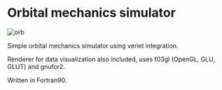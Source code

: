 # Orbital mechanics simulator

![orb](https://user-images.githubusercontent.com/12766039/113861823-4efa5900-97b0-11eb-8e5c-fdbef1c805e0.gif)

Simple orbital mechanics simulator using verlet integration.

Renderer for data visualization also included, uses f03gl (OpenGL, GLU, GLUT) and gnufor2.

Written in Fortran90.

